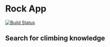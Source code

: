 # Rock App

[![Build Status](https://travis-ci.org/jcallin/rock-app.svg?branch=master)](https://travis-ci.org/jcallin/rock-app)

## Search for climbing knowledge
